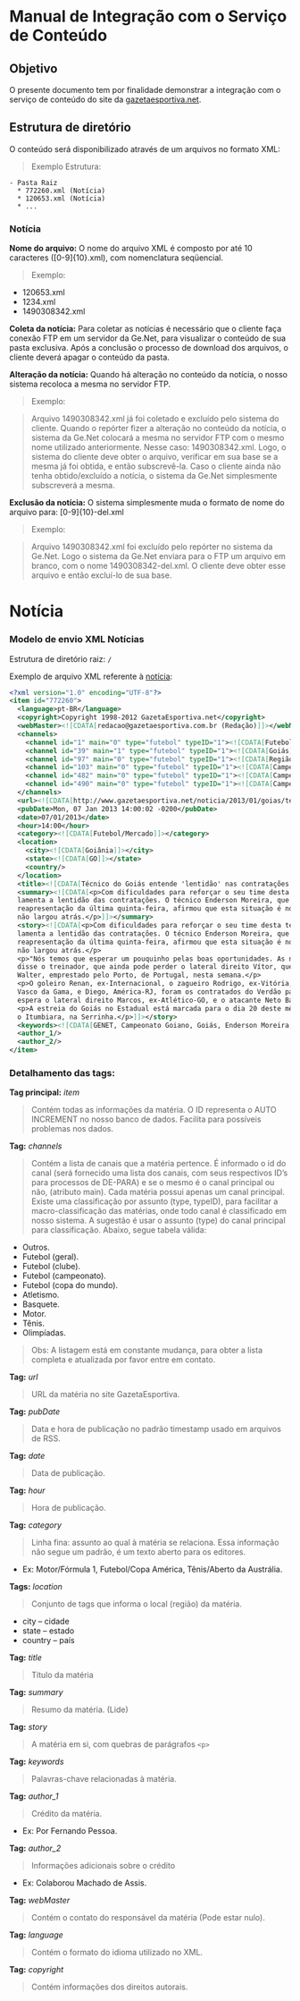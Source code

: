 # Manual de Integração com o Serviço de Conteúdo

## Objetivo

O presente documento tem por finalidade demonstrar a integração com o serviço de conteúdo do site da [gazetaesportiva.net](http://www.gazetaesportiva.net).

## Estrutura de diretório

O conteúdo será disponibilizado através de um arquivos no formato XML:

> Exemplo Estrutura:

    - Pasta Raiz
      * 772260.xml (Notícia)
      * 120653.xml (Notícia)
      * ...

### Notícia

**Nome do arquivo:** O nome do arquivo XML é composto por até 10 caracteres ([0-9]{10}.xml), com nomenclatura
seqüencial.

> Exemplo:
* 120653.xml
* 1234.xml
* 1490308342.xml

**Coleta da notícia:** Para coletar as notícias é necessário que o cliente faça conexão FTP em um servidor da Ge.Net, para
visualizar o conteúdo de sua pasta exclusiva. Após a conclusão o processo de download dos arquivos, o
cliente deverá apagar o conteúdo da pasta.

**Alteração da notícia:** Quando há alteração no conteúdo da notícia, o nosso sistema recoloca a mesma no servidor FTP.
> Exemplo:

> Arquivo 1490308342.xml já foi coletado e excluído pelo sistema do cliente.
Quando o repórter fizer a alteração no conteúdo da notícia, o sistema da Ge.Net colocará a mesma no
servidor FTP com o mesmo nome utilizado anteriormente. Nesse caso: 1490308342.xml.
Logo, o sistema do cliente deve obter o arquivo, verificar em sua base se a mesma já foi obtida, e então
subscrevê-la.
Caso o cliente ainda não tenha obtido/excluído a notícia, o sistema da Ge.Net simplesmente subscreverá a
mesma.

**Exclusão da notícia:** O sistema simplesmente muda o formato de nome do arquivo para: [0-9]{10}-del.xml
> Exemplo:

> Arquivo 1490308342.xml foi excluído pelo repórter no sistema da Ge.Net.
Logo o sistema da Ge.Net enviara para o FTP um arquivo em branco, com o nome 1490308342-del.xml.
O cliente deve obter esse arquivo e então excluí-lo de sua base.


# Notícia

### Modelo de envio XML Notícias

Estrutura de diretório raiz:  `/`

Exemplo de arquivo XML referente à [notícia](http://www.gazetaesportiva.net/noticia/2013/01/goias/tecnico-do-goias-entende-lentidao-nas-contratacoes-e-normal.html):
    
```xml
<?xml version="1.0" encoding="UTF-8"?>
<item id="772260">
  <language>pt-BR</language>
  <copyright>Copyright 1998-2012 GazetaEsportiva.net</copyright>
  <webMaster><![CDATA[redacao@gazetaesportiva.com.br (Redação)]]></webMaster>
  <channels>
    <channel id="1" main="0" type="futebol" typeID="1"><![CDATA[Futebol]]></channel>
    <channel id="39" main="1" type="futebol" typeID="1"><![CDATA[Goiás]]></channel>
    <channel id="97" main="0" type="futebol" typeID="1"><![CDATA[Região Centro Oeste]]></channel>
    <channel id="103" main="0" type="futebol" typeID="1"><![CDATA[Campeonatos]]></channel>
    <channel id="482" main="0" type="futebol" typeID="1"><![CDATA[Campeonatos Estaduais]]></channel>
    <channel id="490" main="0" type="futebol" typeID="1"><![CDATA[Campeonato Goiano]]></channel>
  </channels>
  <url><![CDATA[http://www.gazetaesportiva.net/noticia/2013/01/goias/tecnico-do-goias-entende-lentidao-nas-contratacoes-e-normal.html]]></url>
  <pubDate>Mon, 07 Jan 2013 14:00:02 -0200</pubDate>
  <date>07/01/2013</date>
  <hour>14:00</hour>
  <category><![CDATA[Futebol/Mercado]]></category>
  <location>
    <city><![CDATA[Goiânia]]></city>
    <state><![CDATA[GO]]></state>
    <country/>
  </location>
  <title><![CDATA[Técnico do Goiás entende 'lentidão' nas contratações: "É normal"]]></title>
  <summary><![CDATA[<p>Com dificuldades para reforçar o seu time desta temporada, a diretoria do Goiás
  lamenta a lentidão das contratações. O técnico Enderson Moreira, que viu apenas quatro novidades na 
  reapresentação da última quinta-feira, afirmou que esta situação é normal e assegurou que o Esmeraldino 
  não largou atrás.</p>]]></summary>
  <story><![CDATA[<p>Com dificuldades para reforçar o seu time desta temporada, a diretoria do Goiás 
  lamenta a lentidão das contratações. O técnico Enderson Moreira, que viu apenas quatro novidades na 
  reapresentação da última quinta-feira, afirmou que esta situação é normal e assegurou que o Esmeraldino 
  não largou atrás.</p>
  <p>"Nós temos que esperar um pouquinho pelas boas oportunidades. As negociações são complicadas mesmo", 
  disse o treinador, que ainda pode perder o lateral direito Vítor, que pertence ao Palmeiras, e o atacante 
  Walter, emprestado pelo Porto, de Portugal, nesta semana.</p>
  <p>O goleiro Renan, ex-Internacional, o zagueiro Rodrigo, ex-Vitória, e os laterais William Matheus, ex-
  Vasco da Gama, e Diego, América-RJ, foram os contratados do Verdão para 2013. A cúpula esmeraldina ainda 
  espera o lateral direito Marcos, ex-Atlético-GO, e o atacante Neto Baiano, ex-Vitória.</p>
  <p>A estreia do Goiás no Estadual está marcada para o dia 20 deste mês, às 17 horas (de Brasília), contra 
  o Itumbiara, na Serrinha.</p>]]></story>
  <keywords><![CDATA[GENET, Campeonato Goiano, Goiás, Enderson Moreira, Contratações]]></keywords>
  <author_1/>
  <author_2/>
</item>
```

### Detalhamento das tags:

**Tag principal:** _item_
> Contém todas as informações da matéria. O ID representa o AUTO INCREMENT no nosso banco de dados. Facilita para possíveis problemas nos dados.

**Tag:** _channels_
> Contém a lista de canais que a matéria pertence. É informado o id do canal (será fornecido uma lista dos canais, com seus respectivos ID’s para processos de DE-PARA) e se o mesmo é o canal principal ou não, (atributo main). Cada matéria possui apenas um canal principal. Existe uma classificação por assunto (type, typeID), para facilitar a macro-classificação das matérias, onde todo canal é classificado em nosso sistema. A sugestão é usar o assunto (type) do canal principal para classificação. Abaixo, segue tabela válida:
* Outros.
* Futebol (geral).
* Futebol (clube).
* Futebol (campeonato).
* Futebol (copa do mundo).
* Atletismo.
* Basquete.
* Motor.
* Tênis.
* Olimpíadas.

> Obs: A listagem está em constante mudança, para obter a lista completa e atualizada por favor entre em contato.

**Tag:** _url_
> URL da matéria no site GazetaEsportiva.

**Tag:** _pubDate_
> Data e hora de publicação no padrão timestamp usado em arquivos de RSS.

**Tag:** _date_
> Data de publicação.

**Tag:** _hour_
> Hora de publicação.

**Tag:** _category_
> Linha fina: assunto ao qual à matéria se relaciona. Essa informação não segue um padrão, é um texto
aberto para os editores.
* Ex: Motor/Fórmula 1, Futebol/Copa América, Tênis/Aberto da Austrália.

**Tags:** _location_
> Conjunto de tags que informa o local (região) da matéria.
* city – cidade
* state – estado
* country – país

**Tag:** _title_
> Título da matéria

**Tag:** _summary_
> Resumo da matéria. (Lide)

**Tag:** _story_
> A matéria em si, com quebras de parágrafos `<p>`

**Tag:** _keywords_
> Palavras-chave relacionadas à matéria.

**Tag:** _author_1_
> Crédito da matéria.
* Ex: Por Fernando Pessoa.

**Tag:** _author_2_
> Informações adicionais sobre o crédito
* Ex: Colaborou Machado de Assis.

**Tag:** _webMaster_
> Contém o contato do responsável da matéria (Pode estar nulo).

**Tag:** _language_
> Contém o formato do idioma utilizado no XML.

**Tag:** _copyright_
> Contém informações dos direitos autorais.
